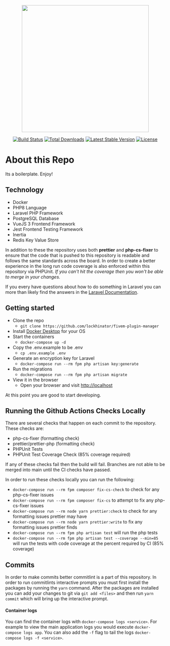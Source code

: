 <p align="center"><a href="https://laravel.com" target="_blank"><img src="https://raw.githubusercontent.com/laravel/art/master/logo-lockup/5%20SVG/2%20CMYK/1%20Full%20Color/laravel-logolockup-cmyk-red.svg" width="400"></a></p>

<p align="center">
<a href="https://travis-ci.org/laravel/framework"><img src="https://travis-ci.org/laravel/framework.svg" alt="Build Status"></a>
<a href="https://packagist.org/packages/laravel/framework"><img src="https://img.shields.io/packagist/dt/laravel/framework" alt="Total Downloads"></a>
<a href="https://packagist.org/packages/laravel/framework"><img src="https://img.shields.io/packagist/v/laravel/framework" alt="Latest Stable Version"></a>
<a href="https://packagist.org/packages/laravel/framework"><img src="https://img.shields.io/packagist/l/laravel/framework" alt="License"></a>
</p>

# About this Repo

Its a boilerplate. Enjoy!

## Technology

- Docker
- PHP8 Language
- Laravel PHP Framework
- PostgreSQL Database
- VueJS 3 Frontend Framework
- Jest Frontend Testing Framework
- Inertia
- Redis Key Value Store

In addition to these the repository uses both **prettier**  and **php-cs-fixer** to ensure that the code that is pushed to this repository is readable and follows the same standards across the board. In order to create a better experience in the long run code coverage is also enforced within this repository via PHPUnit. *If you can't hit the coverage then you won't be able to merge in your changes.*

If you every have questions about how to do something in Laravel you can more than likely find the answers in the [Laravel Documentation](https://laravel.com/docs).

## Getting started

- Clone the repo
  - `git clone https://github.com/lockhinator/fivem-plugin-manager`
- Install [Docker Desktop](https://www.docker.com/products/docker-desktop/) for your OS
- Start the containers
  - `docker-compose up -d`
- Copy the .env.example to be .env
  - `cp .env.example .env`
- Generate an encryption key for Laravel
  - `docker-compose run --rm fpm php artisan key:generate`
- Run the migrations
  - `docker-compose run --rm fpm php artisan migrate`
- View it in the browser
  - Open your browser and visit [http://localhost](http://localhost)

At this point you are good to start developing.

## Running the Github Actions Checks Locally

There are several checks that happen on each commit to the repository. These checks are:

- php-cs-fixer (formatting check)
- prettier/prettier-php (formatting check)
- PHPUnit Tests
- PHPUnit Test Coverage Check (85% coverage required)

If any of these checks fail then the build will fail. Branches are not able to be merged into main until the CI checks have passed.

In order to run these checks locally you can run the following:

- `docker-compose run --rm fpm composer fix-cs-check` to check for any php-cs-fixer issues
- `docker-compose run --rm fpm composer fix-cs` to attempt to fix any php-cs-fixer issues
- `docker-compose run --rm node yarn prettier:check` to check for any formatting issues prettier may have
- `docker-compose run --rm node yarn prettier:write` to fix any formatting issues prettier finds
- `docker-compose run --rm fpm php artisan test` will run the php tests
- `docker-compose run --rm fpm php artisan test --coverage --min=85` will run the tests with code coverage at the percent required by CI (85% coverage)

## Commits

In order to make commits better commitlint is a part of this repository. In order to run commitlints interactive prompts you must first install the packages by running the `yarn` command. After the packages are installed you can add your changes to git via `git add <files>` and then run `yarn commit` which will bring up the interactive prompt.

#### Container logs

You can find the container logs with `docker-compose logs <service>`. For example to view the main application logs you would execute `docker-compose logs app`. You can also add the `-f` flag to tail the logs `docker-compose logs -f <service>`.
